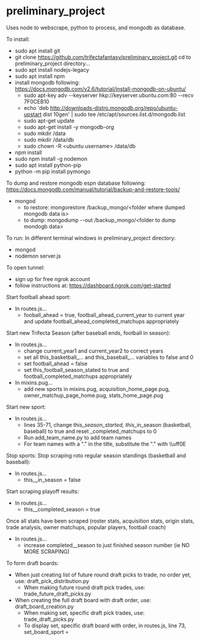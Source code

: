 # preliminary_project
Uses node to webscrape, python to process, and mongodb as database.

To install:
+ sudo apt install git
+ git clone https://github.com/trifectafantasy/preliminary_project.git
cd to preliminary_project directory...
+ sudo apt install nodejs-legacy
+ sudo apt install npm
+ install mongodb following: https://docs.mongodb.com/v2.6/tutorial/install-mongodb-on-ubuntu/
  - sudo apt-key adv --keyserver hkp://keyserver.ubuntu.com:80 --recv 7F0CEB10
  - echo 'deb http://downloads-distro.mongodb.org/repo/ubuntu-upstart dist 10gen' | sudo tee /etc/apt/sources.list.d/mongodb.list
  - sudo apt-get update
  - sudo apt-get install -y mongodb-org
  - sudo mkdir /data
  - sudo mkdir /data/db
  - sudo chown -R \<ubuntu username\> /data/db
+ npm install
+ sudo npm install -g nodemon
+ sudo apt install python-pip
+ python -m pip install pymongo

To dump and restore mongodb espn database following: https://docs.mongodb.com/manual/tutorial/backup-and-restore-tools/
+ mongod
  - to restore: mongorestore /backup_mongo/\<folder where dumped mongodb data is\>
  - to dump: mongodump --out /backup_mongo/\<folder to dump mondogb data\>
  
To run:
In different terminal windows in preliminary_project directory:
+ mongod
+ nodemon server.js

To open tunnel:
+ sign up for free ngrok account
+ follow instructions at: https://dashboard.ngrok.com/get-started

Start football ahead sport:
+ In routes.js...
  - fooball_ahead = true, football_ahead_current_year to current year and update football_ahead_completed_matchups appropriately

Start new Trifecta Season (after baseball ends, football in season):
+ In routes.js...
  - change current_year1 and current_year2 to correct years
  - set all this_basketball_... and this_baseball_... variables to false and 0
  - set football_ahead = false
  - set this_football_season_stated to true and football_completed_matchups appropriately
+ In mixins.pug...
  - add new sports in mixins.pug, acquisition_home_page.pug, owner_matchup_page_home.pug, stats_home_page.pug

Start new sport:
+ In routes.js...
  - lines 35-71, change this_<sport>_season_started, this_<sport>_in_season (basketball, baseball) to true and reset <sport>_completed_matchups to 0
  - Run add_team_name.py to add team names
  - For team names with a "." in the title, substitute the "." with \\\uff0E

Stop sports:
Stop scraping roto regular season standings (basketball and baseball):
+ In routes.js...
  - this_<sport>_in_season = false

Start scraping playoff results:
+ In routes.js...
  - this_<sport>_completed_season = true

Once all stats have been scraped (roster stats, acquisition stats, origin stats, trade analysis, owner matchups, popular players, football coach)
+ In routes.js...
  - increase completed_<sport>_season to just finished season number (ie NO MORE SCRAPING)

To form draft boards:
+ When just creating list of future round draft picks to trade, no order yet, use: draft_pick_distribution.py
  - When making future round draft pick trades, use: trade_future_draft_picks.py
+ When creating the full draft board with draft order, use: draft_board_creation.py
  - When making set, specific draft pick trades, use: trade_draft_picks.py
  - To display set, specific draft board with order, in routes.js, line 73, set_board_sport = <sport>